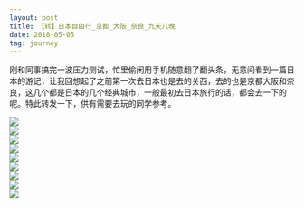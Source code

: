 ```yaml
---
layout: post
title: 【转】日本自由行_京都_大阪_奈良_九天八晚
date: 2018-05-05 
tag: journey
---
```


刚和同事搞完一波压力测试，忙里偷闲用手机随意翻了翻头条，无意间看到一篇日本的游记，让我回想起了之前第一次去日本也是去的关西，去的也是京都大阪和奈良，这几个都是日本的几个经典城市，一般最初去日本旅行的话，都会去一下的呢。特此转发一下，供有需要去玩的同学参考。

![](/images/posts/journey\Osaka_Kyoto_Nara\1.jpg)<br/>
![](/images/posts/journey\Osaka_Kyoto_Nara\2.jpg)<br/>
![](/images/posts/journey\Osaka_Kyoto_Nara\3.jpg)<br/>
![](/images/posts/journey\Osaka_Kyoto_Nara\4.jpg)<br/>
![](/images/posts/journey\Osaka_Kyoto_Nara\5.jpg)<br/>
![](/images/posts/journey\Osaka_Kyoto_Nara\6.jpg)<br/>
![](/images/posts/journey\Osaka_Kyoto_Nara\7.jpg)<br/>
![](/images/posts/journey\Osaka_Kyoto_Nara\8.jpg)<br/>
![](/images/posts/journey\Osaka_Kyoto_Nara\9.jpg)